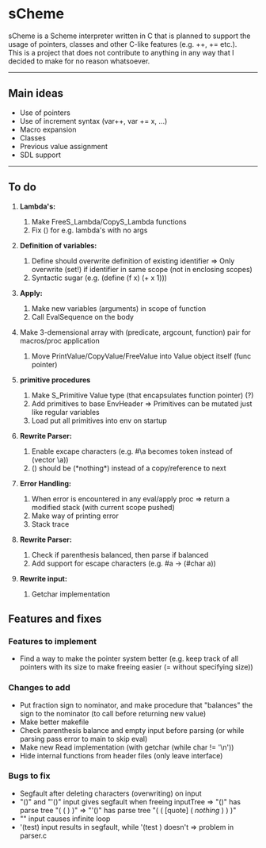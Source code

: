 # sCheme

sCheme is a Scheme interpreter written in C that is planned to support the usage of pointers, classes and other C-like features (e.g. ++, += etc.). \
This is a project that does not contribute to anything in any way that I decided to make for no reason whatsoever. 

---

## Main ideas
- Use of pointers
- Use of increment syntax (var++, var += x, ...)
- Macro expansion
- Classes
- Previous value assignment
- SDL support

---

## To do
1. **Lambda's:**
    1. Make FreeS_Lambda/CopyS_Lambda functions
    1. Fix () for e.g. lambda's with no args

1. **Definition of variables:**
    1. Define should overwrite definition of existing identifier
        => Only overwrite (set!) if identifier in same scope (not in enclosing scopes)
    1. Syntactic sugar (e.g. (define (f x) (+ x 1)))

1. **Apply:**
    1. Make new variables (arguments) in scope of function 
    1. Call EvalSequence on the body

1. Make 3-demensional array with (predicate, argcount, function) pair for macros/proc application
    1. Move PrintValue/CopyValue/FreeValue into Value object itself (func pointer)

1. **primitive procedures**
    1. Make S_Primitive Value type (that encapsulates function pointer) (?) 
    1. Add primitives to base EnvHeader
        => Primitives can be mutated just like regular variables
    1. Load put all primitives into env on startup

1. **Rewrite Parser:**
    1. Enable excape characters (e.g. #\a becomes token instead of (vector \a))
    1. () should be (\*nothing\*) instead of a copy/reference to next

1. **Error Handling:**
    1. When error is encountered in any eval/apply proc => return a modified stack (with current scope pushed)
    1. Make way of printing error
    2. Stack trace

1. **Rewrite Parser:**
    1. Check if parenthesis balanced, then parse if balanced
    1. Add support for escape characters (e.g. \#a -> (#char a))

1. **Rewrite input:**
    1. Getchar implementation 

## Features and fixes
### Features to implement
- Find a way to make the pointer system better (e.g. keep track of all pointers with its size to make freeing easier (= without specifying size)) 


### Changes to add
- Put fraction sign to nominator, and make procedure that "balances" the sign to the nominator (to call before returning new value)
- Make better makefile
- Check parenthesis balance and empty input before parsing (or while parsing pass error to main to skip eval) 
- Make new Read implementation (with getchar (while char != '\n'))
- Hide internal functions from header files (only leave interface)

### Bugs to fix
- Segfault after deleting characters (overwriting) on input
- "()" and "'()" input gives segfault when freeing inputTree
    => "()" has parse tree "( ( ) )"
    => "'()" has parse tree "( ( [quote] ( *nothing* ) ) )"
- "" input causes infinite loop
- '(test) input results in segfault, while '(test ) doesn't
    => problem in parser.c
